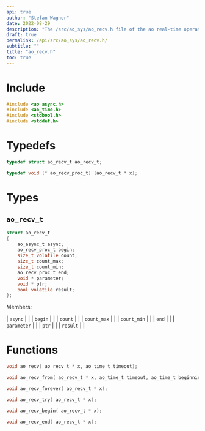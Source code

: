 ```yaml
---
api: true
author: "Stefan Wagner"
date: 2022-08-29
description: "The /src/ao_sys/ao_recv.h file of the ao real-time operating system."
draft: true
permalink: /api/src/ao_sys/ao_recv.h/
subtitle: ""
title: "ao_recv.h"
toc: true
---
```


# Include

```c
#include <ao_async.h>
#include <ao_time.h>
#include <stdbool.h>
#include <stddef.h>
```

# Typedefs

```c
typedef struct ao_recv_t ao_recv_t;
```

```c
typedef void (* ao_recv_proc_t) (ao_recv_t * x);
```

# Types

## `ao_recv_t`

```c
struct ao_recv_t
{
    ao_async_t async;
    ao_recv_proc_t begin;
    size_t volatile count;
    size_t count_max;
    size_t count_min;
    ao_recv_proc_t end;
    void * parameter;
    void * ptr;
    bool volatile result;
};
```

Members:

| `async` | |
| `begin` | |
| `count` | |
| `count_max` | |
| `count_min` | |
| `end` | |
| `parameter` | |
| `ptr` | |
| `result` | |

# Functions

```c
void ao_recv( ao_recv_t * x, ao_time_t timeout);
```

```c
void ao_recv_from( ao_recv_t * x, ao_time_t timeout, ao_time_t beginning);
```

```c
void ao_recv_forever( ao_recv_t * x);
```

```c
void ao_recv_try( ao_recv_t * x);
```

```c
void ao_recv_begin( ao_recv_t * x);
```

```c
void ao_recv_end( ao_recv_t * x);
```

